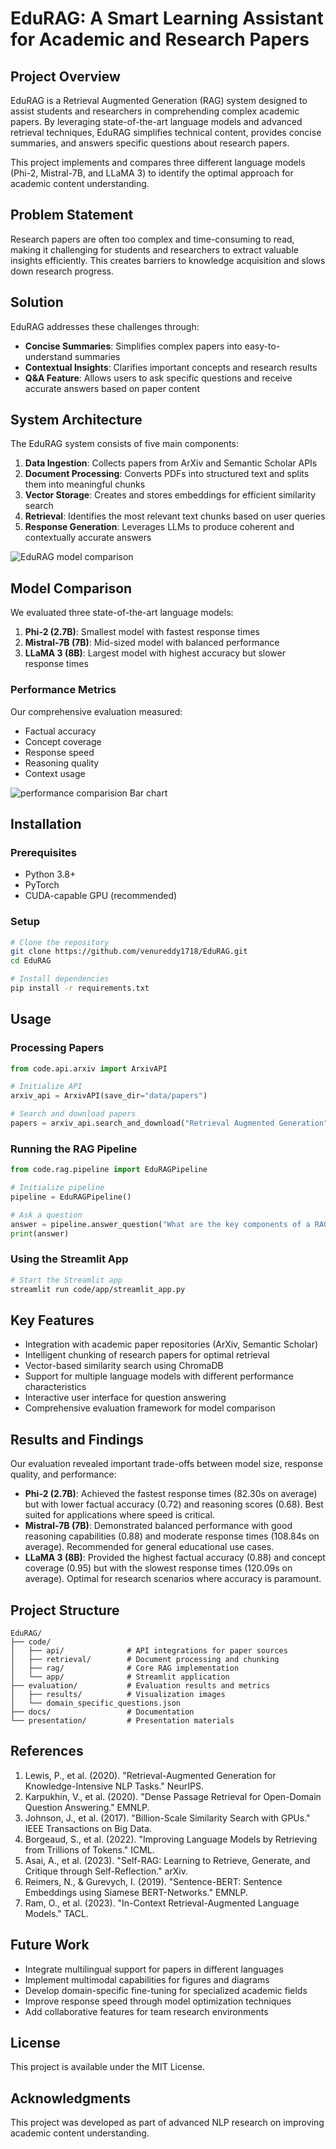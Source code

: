 # EduRAG: A Smart Learning Assistant for Academic and Research Papers

## Project Overview
EduRAG is a Retrieval Augmented Generation (RAG) system designed to assist students and researchers in comprehending complex academic papers. By leveraging state-of-the-art language models and advanced retrieval techniques, EduRAG simplifies technical content, provides concise summaries, and answers specific questions about research papers.

This project implements and compares three different language models (Phi-2, Mistral-7B, and LLaMA 3) to identify the optimal approach for academic content understanding.

## Problem Statement
Research papers are often too complex and time-consuming to read, making it challenging for students and researchers to extract valuable insights efficiently. This creates barriers to knowledge acquisition and slows down research progress.

## Solution
EduRAG addresses these challenges through:

- **Concise Summaries**: Simplifies complex papers into easy-to-understand summaries
- **Contextual Insights**: Clarifies important concepts and research results
- **Q&A Feature**: Allows users to ask specific questions and receive accurate answers based on paper content

## System Architecture
The EduRAG system consists of five main components:

1. **Data Ingestion**: Collects papers from ArXiv and Semantic Scholar APIs
2. **Document Processing**: Converts PDFs into structured text and splits them into meaningful chunks
3. **Vector Storage**: Creates and stores embeddings for efficient similarity search
4. **Retrieval**: Identifies the most relevant text chunks based on user queries
5. **Response Generation**: Leverages LLMs to produce coherent and contextually accurate answers

![EduRAG model comparison](https://github.com/user-attachments/assets/179ac0ee-8982-46be-b39d-25486a905ba7)

## Model Comparison
We evaluated three state-of-the-art language models:

1. **Phi-2 (2.7B)**: Smallest model with fastest response times
2. **Mistral-7B (7B)**: Mid-sized model with balanced performance
3. **LLaMA 3 (8B)**: Largest model with highest accuracy but slower response times

### Performance Metrics
Our comprehensive evaluation measured:

- Factual accuracy
- Concept coverage
- Response speed
- Reasoning quality
- Context usage

![performance comparision Bar chart](https://github.com/user-attachments/assets/2916a304-995e-4f88-902a-e5183fd69517)

## Installation

### Prerequisites
- Python 3.8+
- PyTorch
- CUDA-capable GPU (recommended)

### Setup
```bash
# Clone the repository
git clone https://github.com/venureddy1718/EduRAG.git
cd EduRAG

# Install dependencies
pip install -r requirements.txt
```

## Usage

### Processing Papers
```python
from code.api.arxiv import ArxivAPI

# Initialize API
arxiv_api = ArxivAPI(save_dir="data/papers")

# Search and download papers
papers = arxiv_api.search_and_download("Retrieval Augmented Generation", max_results=5)
```

### Running the RAG Pipeline
```python
from code.rag.pipeline import EduRAGPipeline

# Initialize pipeline
pipeline = EduRAGPipeline()

# Ask a question
answer = pipeline.answer_question("What are the key components of a RAG system?")
print(answer)
```

### Using the Streamlit App
```bash
# Start the Streamlit app
streamlit run code/app/streamlit_app.py
```

## Key Features

- Integration with academic paper repositories (ArXiv, Semantic Scholar)
- Intelligent chunking of research papers for optimal retrieval
- Vector-based similarity search using ChromaDB
- Support for multiple language models with different performance characteristics
- Interactive user interface for question answering
- Comprehensive evaluation framework for model comparison

## Results and Findings
Our evaluation revealed important trade-offs between model size, response quality, and performance:

- **Phi-2 (2.7B)**: Achieved the fastest response times (82.30s on average) but with lower factual accuracy (0.72) and reasoning scores (0.68). Best suited for applications where speed is critical.
- **Mistral-7B (7B)**: Demonstrated balanced performance with good reasoning capabilities (0.88) and moderate response times (108.84s on average). Recommended for general educational use cases.
- **LLaMA 3 (8B)**: Provided the highest factual accuracy (0.88) and concept coverage (0.95) but with the slowest response times (120.09s on average). Optimal for research scenarios where accuracy is paramount.

## Project Structure
```
EduRAG/
├── code/
│   ├── api/              # API integrations for paper sources
│   ├── retrieval/        # Document processing and chunking
│   ├── rag/              # Core RAG implementation
│   └── app/              # Streamlit application
├── evaluation/           # Evaluation results and metrics
│   ├── results/          # Visualization images
│   └── domain_specific_questions.json
├── docs/                 # Documentation
└── presentation/         # Presentation materials
```

## References

1. Lewis, P., et al. (2020). "Retrieval-Augmented Generation for Knowledge-Intensive NLP Tasks." NeurIPS.
2. Karpukhin, V., et al. (2020). "Dense Passage Retrieval for Open-Domain Question Answering." EMNLP.
3. Johnson, J., et al. (2017). "Billion-Scale Similarity Search with GPUs." IEEE Transactions on Big Data.
4. Borgeaud, S., et al. (2022). "Improving Language Models by Retrieving from Trillions of Tokens." ICML.
5. Asai, A., et al. (2023). "Self-RAG: Learning to Retrieve, Generate, and Critique through Self-Reflection." arXiv.
6. Reimers, N., & Gurevych, I. (2019). "Sentence-BERT: Sentence Embeddings using Siamese BERT-Networks." EMNLP.
7. Ram, O., et al. (2023). "In-Context Retrieval-Augmented Language Models." TACL.

## Future Work

- Integrate multilingual support for papers in different languages
- Implement multimodal capabilities for figures and diagrams
- Develop domain-specific fine-tuning for specialized academic fields
- Improve response speed through model optimization techniques
- Add collaborative features for team research environments

## License
This project is available under the MIT License.

## Acknowledgments
This project was developed as part of advanced NLP research on improving academic content understanding.
